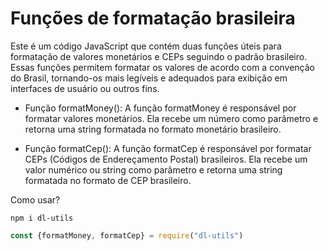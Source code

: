 # Funções de formatação brasileira
Este é um código JavaScript que contém duas funções úteis para formatação de valores monetários e CEPs seguindo o padrão brasileiro. Essas funções permitem formatar os valores de acordo com a convenção do Brasil, tornando-os mais legíveis e adequados para exibição em interfaces de usuário ou outros fins.

- Função formatMoney():
A função formatMoney é responsável por formatar valores monetários. Ela recebe um número como parâmetro e retorna uma string formatada no formato monetário brasileiro.

- Função formatCep():
A função formatCep é responsável por formatar CEPs (Códigos de Endereçamento Postal) brasileiros. Ela recebe um valor numérico ou string como parâmetro e retorna uma string formatada no formato de CEP brasileiro.

Como usar?
```shell
npm i dl-utils
```


```js
const {formatMoney, formatCep} = require("dl-utils")
```
